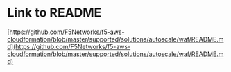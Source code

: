 # Link to README

[https://github.com/F5Networks/f5-aws-cloudformation/blob/master/supported/solutions/autoscale/waf/README.md](https://github.com/F5Networks/f5-aws-cloudformation/blob/master/supported/solutions/autoscale/waf/README.md)